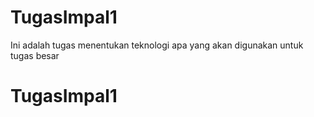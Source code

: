 # TugasImpal1
Ini adalah tugas menentukan teknologi apa yang akan digunakan untuk tugas besar
# TugasImpal1
